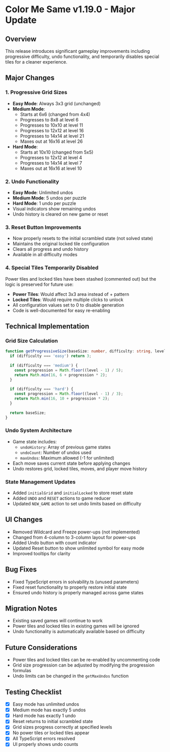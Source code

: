 # Color Me Same v1.19.0 - Major Update

## Overview
This release introduces significant gameplay improvements including progressive difficulty, undo functionality, and temporarily disables special tiles for a cleaner experience.

## Major Changes

### 1. Progressive Grid Sizes
- **Easy Mode**: Always 3x3 grid (unchanged)
- **Medium Mode**: 
  - Starts at 6x6 (changed from 4x4)
  - Progresses to 8x8 at level 6
  - Progresses to 10x10 at level 11
  - Progresses to 12x12 at level 16
  - Progresses to 14x14 at level 21
  - Maxes out at 16x16 at level 26
- **Hard Mode**:
  - Starts at 10x10 (changed from 5x5)
  - Progresses to 12x12 at level 4
  - Progresses to 14x14 at level 7
  - Maxes out at 16x16 at level 10

### 2. Undo Functionality
- **Easy Mode**: Unlimited undos
- **Medium Mode**: 5 undos per puzzle
- **Hard Mode**: 1 undo per puzzle
- Visual indicators show remaining undos
- Undo history is cleared on new game or reset

### 3. Reset Button Improvements
- Now properly resets to the initial scrambled state (not solved state)
- Maintains the original locked tile configuration
- Clears all progress and undo history
- Available in all difficulty modes

### 4. Special Tiles Temporarily Disabled
Power tiles and locked tiles have been stashed (commented out) but the logic is preserved for future use:
- **Power Tiles**: Would affect 3x3 area instead of + pattern
- **Locked Tiles**: Would require multiple clicks to unlock
- All configuration values set to 0 to disable generation
- Code is well-documented for easy re-enabling

## Technical Implementation

### Grid Size Calculation
```typescript
function getProgressiveSize(baseSize: number, difficulty: string, level: number): number {
  if (difficulty === 'easy') return 3;
  
  if (difficulty === 'medium') {
    const progression = Math.floor((level - 1) / 5);
    return Math.min(16, 6 + progression * 2);
  }
  
  if (difficulty === 'hard') {
    const progression = Math.floor((level - 1) / 3);
    return Math.min(16, 10 + progression * 2);
  }
  
  return baseSize;
}
```

### Undo System Architecture
- Game state includes:
  - `undoHistory`: Array of previous game states
  - `undoCount`: Number of undos used
  - `maxUndos`: Maximum allowed (-1 for unlimited)
- Each move saves current state before applying changes
- Undo restores grid, locked tiles, moves, and player move history

### State Management Updates
- Added `initialGrid` and `initialLocked` to store reset state
- Added `UNDO` and `RESET` actions to game reducer
- Updated `NEW_GAME` action to set undo limits based on difficulty

## UI Changes
- Removed Wildcard and Freeze power-ups (not implemented)
- Changed from 4-column to 3-column layout for power-ups
- Added Undo button with count indicator
- Updated Reset button to show unlimited symbol for easy mode
- Improved tooltips for clarity

## Bug Fixes
- Fixed TypeScript errors in solvability.ts (unused parameters)
- Fixed reset functionality to properly restore initial state
- Ensured undo history is properly managed across game states

## Migration Notes
- Existing saved games will continue to work
- Power tiles and locked tiles in existing games will be ignored
- Undo functionality is automatically available based on difficulty

## Future Considerations
- Power tiles and locked tiles can be re-enabled by uncommenting code
- Grid size progression can be adjusted by modifying the progression formulas
- Undo limits can be changed in the `getMaxUndos` function

## Testing Checklist
- [x] Easy mode has unlimited undos
- [x] Medium mode has exactly 5 undos
- [x] Hard mode has exactly 1 undo
- [x] Reset returns to initial scrambled state
- [x] Grid sizes progress correctly at specified levels
- [x] No power tiles or locked tiles appear
- [x] All TypeScript errors resolved
- [x] UI properly shows undo counts